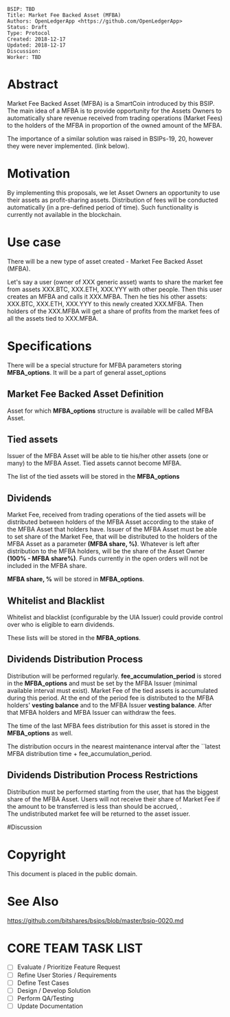    BSIP: TBD
    Title: Market Fee Backed Asset (MFBA)
    Authors: OpenLedgerApp <https://github.com/OpenLedgerApp>
    Status: Draft
    Type: Protocol
    Created: 2018-12-17
    Updated: 2018-12-17
    Discussion: 
    Worker: TBD

# Abstract
Market Fee Backed Asset (MFBA) is a SmartCoin introduced by this BSIP. 
The main idea of a MFBA is to provide opportunity for the Assets Owners to automatically share revenue received from trading operations (Market Fees) to the holders of the MFBA in proportion of the owned amount of the MFBA.

The importance of a similar solution was raised in BSIPs-19, 20,  however they were never implemented. (link below).


# Motivation
By implementing this proposals, we let Asset Owners an opportunity to use their assets as profit-sharing assets.
Distribution of fees will be conducted automatically (in a pre-defined period of time). Such functionality is currently not available in the blockchain.

# Use case

 There will be a new type of asset created - Market Fee Backed Asset (MFBA). 

Let's say a user (owner of XXX generic asset) wants to share the market fee from assets  XXX.BTC, XXX.ETH, XXX.YYY with other people. 
Then this user creates an MFBA and calls it XXX.MFBA. Then he ties his other assets: XXX.BTC, XXX.ETH, XXX.YYY to this newly created XXX.MFBA.
Then holders of the XXX.MFBA will get a share of profits from the market fees of all the assets tied to XXX.MFBA.

# Specifications

There will be a special structure for MFBA parameters storing **MFBA_options**. It will be a part of general asset_options

## Market Fee Backed Asset Definition

Asset for which **MFBA_options** structure is available will be called MFBA Asset.

## Tied assets
Issuer of the MFBA Asset will be able to tie his/her other assets (one or many) to the MFBA Asset. Tied assets cannot become MFBA. 

The list of the tied assets will be stored in the **MFBA_options**

## Dividends

Market Fee, received from trading operations of the tied assets will be distributed between holders of the MFBA Asset according to the stake of the MFBA Asset that holders have. 
Issuer of the MFBA Asset must be able to set share of the Market Fee, that will be distributed to the holders of the MFBA Asset as a parameter **(MFBA share, %)**.
Whatever is left after distribution to the MFBA holders, will be the share of the Asset Owner **(100% - MFBA share%)**.
Funds currently in the open orders will not be included in the MFBA share.

**MFBA share, %** will be stored in **MFBA_options**.

## Whitelist and Blacklist

Whitelist and blacklist (configurable by the UIA Issuer) could provide control over who is eligible to earn dividends. 

These lists will be stored in the **MFBA_options**.

## Dividends Distribution Process

Distribution will be performed regularly.  **fee_accumulation_period** is stored in  the **MFBA_options** and must be set by the MFBA Issuer (minimal available interval must exist).
Market Fee of the tied assets is accumulated during this period. At the end of the period fee is distributed to the MFBA holders' **vesting balance** and to the MFBA Issuer **vesting balance**. 
After that MFBA holders and MFBA Issuer can withdraw the fees.

The time of the last MFBA fees distribution for this asset is stored in  the **MFBA_options** as well.

The distribution occurs in the nearest maintenance interval after the  ``latest MFBA distribution time + fee_accumulation_period.

## Dividends Distribution Process Restrictions
Distribution must be performed starting from the user, that has the biggest share of the MFBA Asset.
Users will not receive their share of Market Fee if the amount to be transferred is less than should be accrued, .  
The undistributed market fee will be returned to the asset issuer.

#Discussion

# Copyright
This document is placed in the public domain.

# See Also
https://github.com/bitshares/bsips/blob/master/bsip-0020.md

 

# CORE TEAM TASK LIST
- [ ] Evaluate / Prioritize Feature Request
- [ ] Refine User Stories / Requirements
- [ ] Define Test Cases
- [ ] Design / Develop Solution
- [ ] Perform QA/Testing
- [ ] Update Documentation